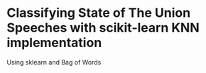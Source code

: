 # Classifying State of The Union Speeches with scikit-learn KNN implementation

Using sklearn and Bag of Words
